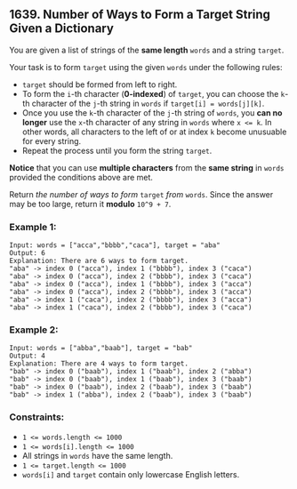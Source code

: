 ## 1639. Number of Ways to Form a Target String Given a Dictionary

You are given a list of strings of the **same length** ```words``` and a string ```target```.

Your task is to form ```target``` using the given ```words``` under the following rules:

* ```target``` should be formed from left to right.
* To form the ```i```-th character (**0-indexed**) of ```target```, you can choose the ```k```-th character of the ```j```-th string in ```words``` if ```target[i] = words[j][k]```.
* Once you use the ```k```-th character of the ```j```-th string of ```words```, you **can no longer** use the ```x```-th character of any string in ```words``` where ```x <= k```. In other words, all characters to the left of or at index ```k``` become unusuable for every string.
* Repeat the process until you form the string ```target```.

**Notice** that you can use **multiple characters** from the **same string** in ```words``` provided the conditions above are met.

Return *the number of ways to form* ```target``` *from* ```words```. Since the answer may be too large, return it **modulo** ```10^9 + 7```.

### Example 1:
```
Input: words = ["acca","bbbb","caca"], target = "aba"
Output: 6
Explanation: There are 6 ways to form target.
"aba" -> index 0 ("acca"), index 1 ("bbbb"), index 3 ("caca")
"aba" -> index 0 ("acca"), index 2 ("bbbb"), index 3 ("caca")
"aba" -> index 0 ("acca"), index 1 ("bbbb"), index 3 ("acca")
"aba" -> index 0 ("acca"), index 2 ("bbbb"), index 3 ("acca")
"aba" -> index 1 ("caca"), index 2 ("bbbb"), index 3 ("acca")
"aba" -> index 1 ("caca"), index 2 ("bbbb"), index 3 ("caca")
```
### Example 2:
```
Input: words = ["abba","baab"], target = "bab"
Output: 4
Explanation: There are 4 ways to form target.
"bab" -> index 0 ("baab"), index 1 ("baab"), index 2 ("abba")
"bab" -> index 0 ("baab"), index 1 ("baab"), index 3 ("baab")
"bab" -> index 0 ("baab"), index 2 ("baab"), index 3 ("baab")
"bab" -> index 1 ("abba"), index 2 ("baab"), index 3 ("baab")
```

### Constraints:

* ```1 <= words.length <= 1000```
* ```1 <= words[i].length <= 1000```
* All strings in ```words``` have the same length.
* ```1 <= target.length <= 1000```
* ```words[i]``` and ```target``` contain only lowercase English letters.